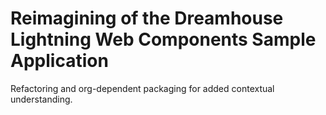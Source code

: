 # Reimagining of the Dreamhouse Lightning Web Components Sample Application

Refactoring and org-dependent packaging for added contextual understanding.
